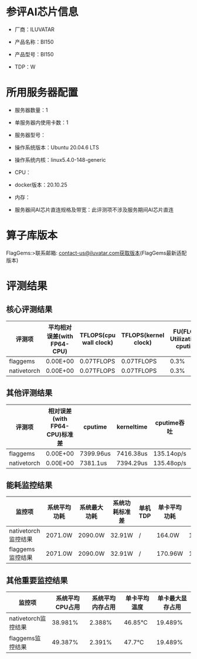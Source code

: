 # 参评AI芯片信息

* 厂商：ILUVATAR

* 产品名称：BI150
* 产品型号：BI150
* TDP：W

# 所用服务器配置

* 服务器数量：1


* 单服务器内使用卡数：1
* 服务器型号：
* 操作系统版本：Ubuntu 20.04.6 LTS
* 操作系统内核：linux5.4.0-148-generic
* CPU：
* docker版本：20.10.25
* 内存：
* 服务器间AI芯片直连规格及带宽：此评测项不涉及服务期间AI芯片直连

# 算子库版本
FlagGems:>联系邮箱: contact-us@iluvatar.com获取版本(FlagGems最新适配版本)

# 评测结果

## 核心评测结果

| 评测项  | 平均相对误差(with FP64-CPU) | TFLOPS(cpu wall clock) | TFLOPS(kernel clock) | FU(FLOPS Utilization)-cputime | FU-kerneltime |
| ---- | -------------- | -------------- | ------------ | ------ | ----- |
| flaggems | 0.00E+00    | 0.07TFLOPS       | 0.07TFLOPS        | 0.3% | 0.29% |
| nativetorch | 0.00E+00    | 0.07TFLOPS      | 0.07TFLOPS      | 0.3%      | 0.3%    |

## 其他评测结果

| 评测项  | 相对误差(with FP64-CPU)标准差 | cputime | kerneltime | cputime吞吐 | kerneltime吞吐 | 无预热时延 | 预热后时延 |
| ---- | -------------- | -------------- | ------------ | ------------ | -------------- | -------------- | ------------ |
| flaggems | 0.00E+00    | 7399.96us       | 7416.38us        | 135.14op/s | 134.84op/s | 229898.76us | 7908.33us |
| nativetorch | 0.00E+00    | 7381.1us       | 7394.29us        | 135.48op/s | 135.24op/s | 7697.06us | 7654.44us |

## 能耗监控结果

| 监控项  | 系统平均功耗  | 系统最大功耗  | 系统功耗标准差 | 单机TDP | 单卡平均功耗 | 单卡最大功耗 | 单卡功耗标准差 | 单卡TDP |
| ---- | ------- | ------- | ------- | ----- | ------------ | ------------ | ------------- | ----- |
| nativetorch监控结果 | 2071.0W | 2090.0W | 32.91W   | /     | 164.0W       | 165.0W      | 5.59W        | 350W  |
| flaggems监控结果 | 2071.0W | 2090.0W | 32.91W   | /     | 170.96W       | 171.0W      | 0.2W        | 350W  |

## 其他重要监控结果

| 监控项  | 系统平均CPU占用 | 系统平均内存占用 | 单卡平均温度 | 单卡最大显存占用 |
| ---- | --------- | -------- | ------------ | -------------- |
| nativetorch监控结果 | 38.981%    | 2.388%   | 46.85°C       | 19.489%        |
| flaggems监控结果 | 49.387%    | 2.391%   | 47.7°C       | 19.489%        |
